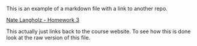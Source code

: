 This is an example of a markdown file with a link to another repo.

[Nate Langholz - Homework 3](https://github.com/natelangholz/stat418-tools-in-datascience)

This actually just links back to the course website. To see how this is done look at the raw version of this file.
